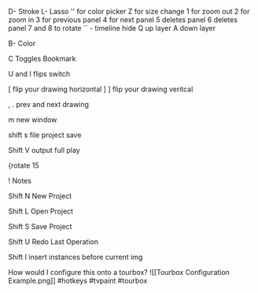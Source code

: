 D- Stroke
L- Lasso 
'' for color picker
Z for size change 
1 for zoom out
2 for zoom in 
3 for previous panel
4 for next panel
5 deletes panel
6 deletes panel
7 and 8 to rotate
`` - timeline hide
Q up layer
A down layer

B- Color

C Toggles Bookmark 

U and I flips switch

[ flip your drawing horizontal
]
] flip your drawing veritcal

, . prev and next drawing

m new window

shift s file project save 

Shift V output full play 

{rotate 15 

! Notes

Shift N New Project

Shift L Open Project

Shift S Save Project

Shift U Redo Last Operation

Shift I insert instances before current img

How would I configure this onto a tourbox? 
![[Tourbox Configuration  Example.png]]
#hotkeys #tvpaint #tourbox